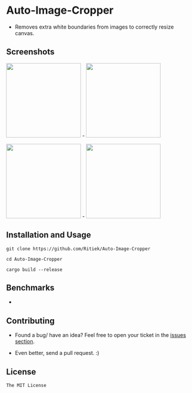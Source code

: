 # Auto-Image-Cropper

- Removes extra white boundaries from images to correctly resize canvas.

## Screenshots

<img src="http://i.imgur.com/JQrlXb3.jpg" width="200">    -    <img src="http://i.imgur.com/dbw052D.jpg" width="200">

<img src="http://i.imgur.com/Ugc2zND.jpg" width="200">    -    <img src="http://i.imgur.com/voOj1fi.jpg" width="200">

## Installation and Usage

`git clone https://github.com/Ritiek/Auto-Image-Cropper`

`cd Auto-Image-Cropper`

`cargo build --release`

## Benchmarks

-

## Contributing

- Found a bug/ have an idea? Feel free to open your ticket in the [issues section](../../issues).

- Even better, send a pull request. :)

## License

`The MIT License`
